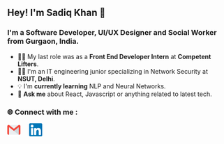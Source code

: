 ## Hey! I'm Sadiq Khan 👋 
### I'm a Software Developer, UI/UX Designer and Social Worker from Gurgaon, India.
- 👨‍💻 My last role was as a **Front End Developer Intern** at **Competent Lifters**.
- 👨‍🎓 I'm an IT engineering junior specializing in Network Security at **NSUT, Delhi**.
- 💡 I'm **currently learning** NLP and Neural Networks.
- 💬 **Ask me** about React, Javascript or anything related to latest tech.

### 🌐 Connect with me : 
 <a href="mailto:sadiqkhan795@gmail.com"><img src="https://github.com/deut-erium/deut-erium/blob/master/assets/gmail.svg" width="30px" alt="mail"></a> &nbsp; &nbsp;
  <a href="https://www.linkedin.com/in/sadiqkhzn/" target="_blank"><img src="https://github.com/deut-erium/deut-erium/blob/master/assets/linkedin.svg" width="30px" alt="LinkedIn"></a> &nbsp; &nbsp;

